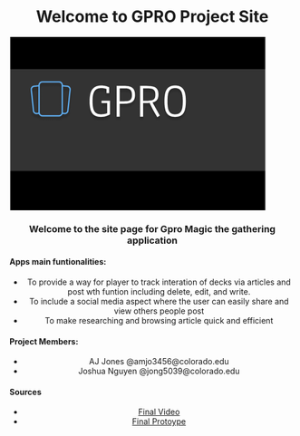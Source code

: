 
<p><h1 align ="center">Welcome to GPRO Project Site</h1>
<img align="center" src="https://raw.githubusercontent.com/aaayejaaaye/GPRO/master/gpro.PNG">
</p>
<p align ="center">
<h3 align ="center">Welcome to the site page for Gpro Magic the gathering application </h3>
<h4 >Apps main funtionalities:</h4>
<ul align ="center">
  <li >To provide a way for player to track interation of decks via articles and post wth funtion including delete, edit, and write.</li>
  <li >To include a social media aspect where the user can easily share and view others people post</li>
  <li >To make researching and browsing article quick and efficient </li>
</ul>  

</p>
<p>
<h4> Project Members:</h4>
<ul align ="center">
  <li align ="center">AJ Jones @amjo3456@colorado.edu</li>
  <li align ="center">Joshua Nguyen @jong5039@colorado.edu</li>
  
</ul> 


</p>

  <h4>Sources </h4>
  <ul align ="center">
  <li><a align ="center" href ="https://drive.google.com/file/d/1GojM150Z2TT8swMOaa18TNI3M_jlgl2J/view?usp=sharing" title="Final Video">Final Video</a></li>
  <li><a align ="center" href="https://www.figma.com/proto/CoKRfb5dzIvFDtDXSi81HT5d/App?node-id=0%3A1&scaling=scale-down">Final Protoype</a></li>  
</ul> 









